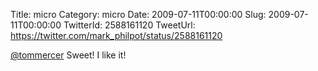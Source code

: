 Title: micro
Category: micro
Date: 2009-07-11T00:00:00
Slug: 2009-07-11T00:00:00
TwitterId: 2588161120
TweetUrl: https://twitter.com/mark_philpot/status/2588161120

[@tommercer](https://twitter.com/tommercer) Sweet!  I like it!